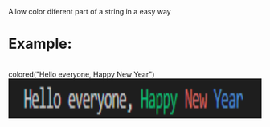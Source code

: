 Allow color diferent part of a string in a easy way
<br>
<h1>Example:</h1>
<br>
colored("Hello everyone, <green>Happy</green> <lightred>New</lightred> <blue>Year</blue>")
<br>
<img src="assets/example.png" height=80 />